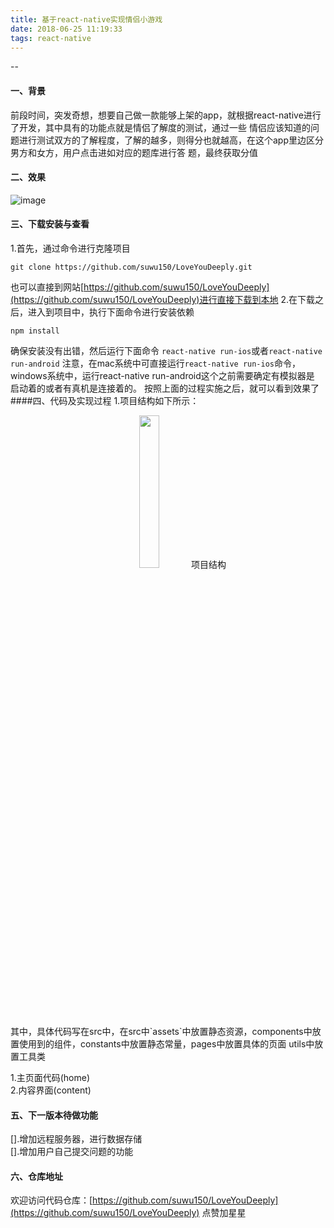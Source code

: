 ```yaml
---
title: 基于react-native实现情侣小游戏
date: 2018-06-25 11:19:33
tags: react-native
--- 
```


--
#### 一、背景    

前段时间，突发奇想，想要自己做一款能够上架的app，就根据react-native进行了开发，其中具有的功能点就是情侣了解度的测试，通过一些
情侣应该知道的问题进行测试双方的了解程度，了解的越多，则得分也就越高，在这个app里边区分男方和女方，用户点击进如对应的题库进行答
题，最终获取分值    

#### 二、效果
![image](https://user-images.githubusercontent.com/20339760/41852925-0f483f92-78bf-11e8-9a8f-04bdf05093d9.png)  

#### 三、下载安装与查看
1.首先，通过命令进行克隆项目
```shell
git clone https://github.com/suwu150/LoveYouDeeply.git
```
也可以直接到网站[https://github.com/suwu150/LoveYouDeeply](https://github.com/suwu150/LoveYouDeeply)进行直接下载到本地
2.在下载之后，进入到项目中，执行下面命令进行安装依赖
```shell
npm install
```
确保安装没有出错，然后运行下面命令
`react-native run-ios`或者`react-native run-android`
注意，在mac系统中可直接运行`react-native run-ios`命令，windows系统中，运行react-native run-android这个之前需要确定有模拟器是
启动着的或者有真机是连接着的。
按照上面的过程实施之后，就可以看到效果了
####四、代码及实现过程
1.项目结构如下所示： 

<center>
<img src="https://user-images.githubusercontent.com/20339760/41853485-73dbee9e-78c0-11e8-8c0c-e11b21f77207.png" width="25%" height="25%" />
项目结构
</center>
其中，具体代码写在src中，在src中`assets`中放置静态资源，components中放置使用到的组件，constants中放置静态常量，pages中放置具体的页面
utils中放置工具类 

1.主页面代码(home)   
2.内容界面(content)
#### 五、下一版本待做功能
[].增加远程服务器，进行数据存储      
[].增加用户自己提交问题的功能

#### 六、仓库地址
欢迎访问代码仓库：[https://github.com/suwu150/LoveYouDeeply](https://github.com/suwu150/LoveYouDeeply) 点赞加星星


    
    